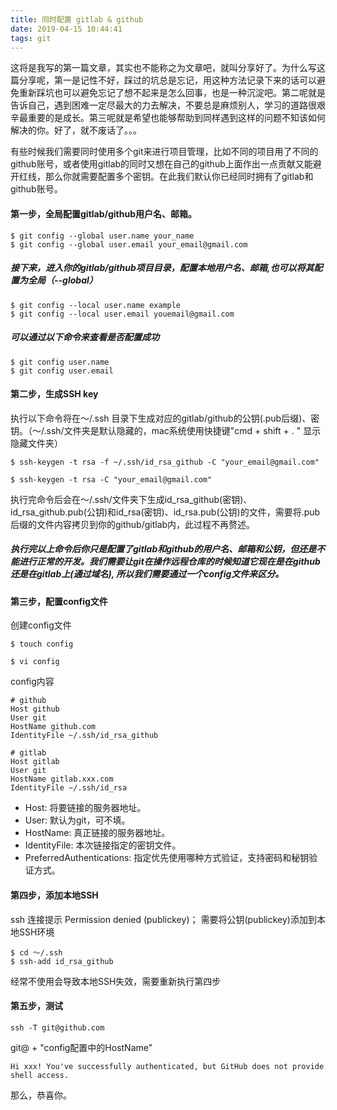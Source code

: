 ```yaml
---
title: 同时配置 gitlab & github
date: 2019-04-15 10:44:41
tags: git
---
```


这将是我写的第一篇文章，其实也不能称之为文章吧，就叫分享好了。为什么写这篇分享呢，第一是记性不好，踩过的坑总是忘记，用这种方法记录下来的话可以避免重新踩坑也可以避免忘记了想不起来是怎么回事，也是一种沉淀吧。第二呢就是告诉自己，遇到困难一定尽最大的力去解决，不要总是麻烦别人，学习的道路很艰辛最重要的是成长。第三呢就是希望也能够帮助到同样遇到这样的问题不知该如何解决的你。好了，就不废话了。。。

有些时候我们需要同时使用多个git来进行项目管理，比如不同的项目用了不同的github账号，或者使用gitlab的同时又想在自己的github上面作出一点贡献又能避开红线，那么你就需要配置多个密钥。在此我们默认你已经同时拥有了gitlab和github账号。

#### 第一步，全局配置gitlab/github用户名、邮箱。
```
$ git config --global user.name your_name
$ git config --global user.email your_email@gmail.com
```
##### 接下来，进入你的gitlab/github项目目录，配置本地用户名、邮箱,也可以将其配置为全局（--global）
```
$ git config --local user.name example
$ git config --local user.email youemail@gmail.com
```
##### 可以通过以下命令来查看是否配置成功
```
$ git config user.name
$ git config user.email
```
#### 第二步，生成SSH key
执行以下命令将在～/.ssh 目录下生成对应的gitlab/github的公钥(.pub后缀)、密钥。（～/.ssh/文件夹是默认隐藏的，mac系统使用快捷键"cmd + shift + . " 显示隐藏文件夹）
```
$ ssh-keygen -t rsa -f ~/.ssh/id_rsa_github -C "your_email@gmail.com"
```
```
$ ssh-keygen -t rsa -C "your_email@gmail.com"
```
执行完命令后会在～/.ssh/文件夹下生成id_rsa_github(密钥)、id_rsa_github.pub(公钥)和id_rsa(密钥)、id_rsa.pub(公钥)的文件，需要将.pub后缀的文件内容拷贝到你的github/gitlab内，此过程不再赘述。

##### 执行完以上命令后你只是配置了gitlab和github的用户名、邮箱和公钥，但还是不能进行正常的开发。我们需要让git在操作远程仓库的时候知道它现在是在github还是在gitlab上(通过域名), 所以我们需要通过一个config文件来区分。

#### 第三步，配置config文件
创建config文件
```
$ touch config

$ vi config
```
config内容
```
# github
Host github
User git
HostName github.com
IdentityFile ~/.ssh/id_rsa_github

# gitlab
Host gitlab
User git
HostName gitlab.xxx.com
IdentityFile ~/.ssh/id_rsa
```
- Host: 将要链接的服务器地址。
- User: 默认为git，可不填。
- HostName: 真正链接的服务器地址。
- IdentityFile: 本次链接指定的密钥文件。
- PreferredAuthentications: 指定优先使用哪种方式验证，支持密码和秘钥验证方式。
#### 第四步，添加本地SSH
ssh 连接提示 Permission denied (publickey)；
需要将公钥(publickey)添加到本地SSH环境
```
$ cd ～/.ssh
$ ssh-add id_rsa_github
```
经常不使用会导致本地SSH失效，需要重新执行第四步
#### 第五步，测试
```
ssh -T git@github.com 
```
git@ + "config配置中的HostName"

```
Hi xxx! You've successfully authenticated, but GitHub does not provide shell access.
```
那么，恭喜你。